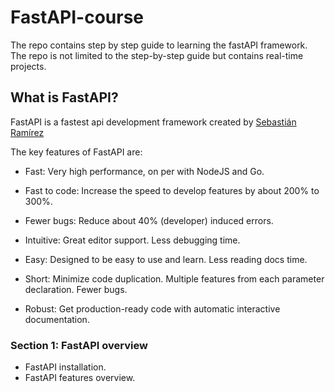 # FastAPI-course
The repo contains step by step guide to learning the fastAPI framework. The repo is not limited to the step-by-step guide but contains real-time projects.

## What is FastAPI?
FastAPI is a fastest api development framework created by [Sebastián Ramírez](https://tiangolo.com/) 

The key features of FastAPI are:

- Fast: Very high performance, on per with NodeJS and Go.

- Fast to code: Increase the speed to develop features by about 200% to 300%.

- Fewer bugs: Reduce about 40% (developer) induced errors.

- Intuitive: Great editor support. Less debugging time.

- Easy: Designed to be easy to use and learn. Less reading docs time.

- Short: Minimize code duplication. Multiple features from each parameter declaration. Fewer bugs.

- Robust: Get production-ready code with automatic interactive documentation.

### Section 1: FastAPI overview

- FastAPI installation.
- FastAPI features overview.

